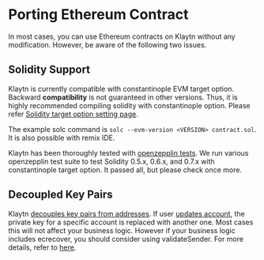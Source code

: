 # Porting Ethereum Contract <a id="porting-ethereum-contract"></a>

In most cases, you can use Ethereum contracts on Klaytn without any modification.
However, be aware of the following two issues. 

## Solidity Support <a id="solidity-support"></a>

Klaytn is currently compatible with constantinople EVM target option. 
Backward **compatibility** is not guaranteed in other versions. 
Thus, it is highly recommended compiling solidity with constantinople option. 
Please refer [Solidity target option setting page](https://solidity.readthedocs.io/en/v0.6.0/using-the-compiler.html?highlight=compatibility#setting-the-evm-version-to-target).


The example solc command is `solc --evm-version <VERSION> contract.sol`. 
It is also possible with remix IDE.

Klaytn has been thoroughly tested with [openzepplin tests](https://docs.openzeppelin.com/learn/writing-automated-tests#test-environment). 
We run various openzepplin test suite to test Solidity 0.5.x, 0.6.x, and 0.7.x with constantinople target option. 
It passed all, but please check once more.

## Decoupled Key Pairs <a id="decoupled-key-pairs"></a>

Klaytn [decouples key pairs from addresses](../klaytn/design/accounts.md#decoupling-key-pairs-from-addresses). If user [updates account](../klaytn/design/transactions/basic.md#txtypeaccountupdate), the private key for a specific account is replaced with another one. Most cases this will not affect your business logic. However if your business logic includes ecrecover, you should consider using validateSender. For more details, refer to [here](./precompiled-contracts.md).
